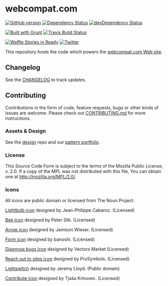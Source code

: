 # webcompat.com


[![GitHub version](https://badge.fury.io/gh/webcompat%2Fwebcompat.com.svg)](https://badge.fury.io/gh/webcompat%2Fwebcompat.com)
[![Dependency Status](https://david-dm.org/webcompat/webcompat.com.svg)](https://david-dm.org/webcompat/webcompat.com)
[![devDependency Status](https://david-dm.org/webcompat/webcompat.com/dev-status.svg)](https://david-dm.org/webcompat/webcompat.com/)

[![Built with Grunt](https://cdn.gruntjs.com/builtwith.svg)](http://gruntjs.com/)
[![Travis Build Status](https://travis-ci.org/webcompat/webcompat.com.svg?branch=master)](https://travis-ci.org/webcompat/webcompat.com)

[![Waffle Stories in Ready](https://badge.waffle.io/webcompat/webcompat.com.png?label=ready&title=Ready)](https://waffle.io/webcompat/webcompat.com)
[![Twitter](https://img.shields.io/twitter/url/https/github.com/webcompat/webcompat.com.svg?style=social)](https://twitter.com/webcompat)



This repository hosts the code which powers the [webcompat.com Web site](http://webcompat.com/).

## Changelog

See the [CHANGELOG](https://github.com/webcompat/webcompat.com/blob/master/CHANGELOG.md) to track updates.

## Contributing

Contributions in the form of code, feature requests, bugs or other kinds of issues are welcome. Please check out [CONTRIBUTING.md]( https://github.com/webcompat/webcompat.com/blob/master/CONTRIBUTING.md) for more instructions.

### Assets & Design

See the [design](https://github.com/webcompat/design) repo and our [pattern portfolio](http://webcompat.github.io/webcompat.com/).

### License

This Source Code Form is subject to the terms of the Mozilla Public
License, v. 2.0. If a copy of the MPL was not distributed with this
file, You can obtain one at http://mozilla.org/MPL/2.0/.

### Icons

All icons are public domain or licensed from The Noun Project.

[Lightbulb icon](http://thenounproject.com/term/light-bulb/5370/) designed by Jean-Philippe Cabaroc. (Licensed)

[Bee icon](http://thenounproject.com/term/bee/26569/) designed by Peter Silk. (Licensed)

[Arrow icon](http://thenounproject.com/term/arrow/5438/) designed by Jamison Wieser. (Licensed)

[Form icon](http://thenounproject.com/term/list/14362/) designed by banoshi. (Licensed)

[Diagnose bugs icon](https://thenounproject.com/term/electrocardiogram/241273/) designed by Vectors Market (Licensed)

[Reach out to sites icon](https://thenounproject.com/term/heart-care/518087/) designed by ProSymbols.  (Licensed)

[Lightswitch](http://thenounproject.com/term/light-switch/2235/) designed by Jeremy Lloyd.  (Public domain)

[Contribute icon](https://thenounproject.com/search/?q=group&i=876004) designed by Tjaša Kimovec. (Licensed)
